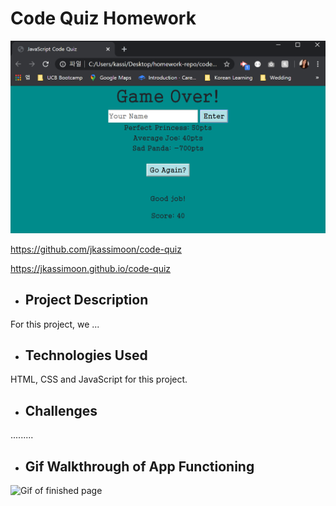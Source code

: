 # Code Quiz Homework

![Screenshot of finished page](/assets/images/codequiz-finished.png "Screenshot of finished page")

https://github.com/jkassimoon/code-quiz

https://jkassimoon.github.io/code-quiz

* ## Project Description

For this project, we ...

* ## Technologies Used

HTML, CSS and JavaScript for this project.

* ## Challenges

......... 

* ## Gif Walkthrough of App Functioning 
![Gif of finished page](/assets/images/codequiz-walkthru.gif "Gif of finished page")

